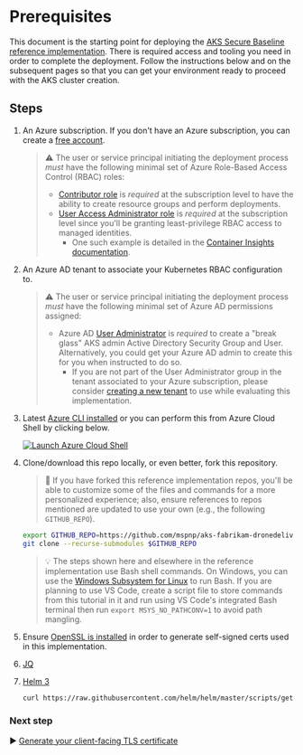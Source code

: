 # Prerequisites

This document is the starting point for deploying the [AKS Secure Baseline reference implementation](./README.md). There is required access and tooling you need in order to complete the deployment. Follow the instructions below and on the subsequent pages so that you can get your environment ready to proceed with the AKS cluster creation.

## Steps

1. An Azure subscription. If you don't have an Azure subscription, you can create a [free account](https://azure.microsoft.com/free).

   > :warning: The user or service principal initiating the deployment process _must_ have the following minimal set of Azure Role-Based Access Control (RBAC) roles:
   >
   > * [Contributor role](https://docs.microsoft.com/azure/role-based-access-control/built-in-roles#contributor) is _required_ at the subscription level to have the ability to create resource groups and perform deployments.
   > * [User Access Administrator role](https://docs.microsoft.com/azure/role-based-access-control/built-in-roles#user-access-administrator) is _required_ at the subscription level since you'll be granting least-privilege RBAC access to managed identities.
   >   * One such example is detailed in the [Container Insights documentation](https://docs.microsoft.com/azure/azure-monitor/insights/container-insights-troubleshoot#authorization-error-during-onboarding-or-update-operation).

1. An Azure AD tenant to associate your Kubernetes RBAC configuration to.

   > :warning: The user or service principal initiating the deployment process _must_ have the following minimal set of Azure AD permissions assigned:
   >
   > * Azure AD [User Administrator](https://docs.microsoft.com/azure/active-directory/users-groups-roles/directory-assign-admin-roles#user-administrator-permissions) is _required_ to create a "break glass" AKS admin Active Directory Security Group and User. Alternatively, you could get your Azure AD admin to create this for you when instructed to do so.
   >   * If you are not part of the User Administrator group in the tenant associated to your Azure subscription, please consider [creating a new tenant](https://docs.microsoft.com/azure/active-directory/fundamentals/active-directory-access-create-new-tenant#create-a-new-tenant-for-your-organization) to use while evaluating this implementation.

1. Latest [Azure CLI installed](https://docs.microsoft.com/cli/azure/install-azure-cli?view=azure-cli-latest) or you can perform this from Azure Cloud Shell by clicking below.

   [![Launch Azure Cloud Shell](https://docs.microsoft.com/azure/includes/media/cloud-shell-try-it/launchcloudshell.png)](https://shell.azure.com)

1. Clone/download this repo locally, or even better, fork this repository.

   > :twisted_rightwards_arrows: If you have forked this reference implementation repos, you'll be able to customize some of the files and commands for a more personalized experience; also, ensure references to repos mentioned are updated to use your own (e.g., the following `GITHUB_REPO`).

   ```bash
   export GITHUB_REPO=https://github.com/mspnp/aks-fabrikam-dronedelivery.git
   git clone --recurse-submodules $GITHUB_REPO
   ```

   > :bulb: The steps shown here and elsewhere in the reference implementation use Bash shell commands. On Windows, you can use the [Windows Subsystem for Linux](https://docs.microsoft.com/windows/wsl/about#what-is-wsl-2) to run Bash. If you are planning to use VS Code, create a script file to store commands from this tutorial in it and run using VS Code's integrated Bash terminal then run `export MSYS_NO_PATHCONV=1` to avoid path mangling.

1. Ensure [OpenSSL is installed](https://github.com/openssl/openssl#download) in order to generate self-signed certs used in this implementation.
1. [JQ](https://stedolan.github.io/jq/download/)
1. [Helm 3](https://helm.sh)

   ```bash
   curl https://raw.githubusercontent.com/helm/helm/master/scripts/get-helm-3 | bash
   ```

### Next step

:arrow_forward: [Generate your client-facing TLS certificate](./02-ca-certificates.md)